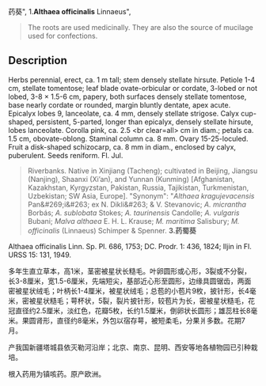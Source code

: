 药葵",
1.**Althaea officinalis** Linnaeus",

> The roots are used medicinally. They are also the source of mucilage used for confections.

## Description
Herbs perennial, erect, ca. 1 m tall; stem densely stellate hirsute. Petiole 1-4 cm, stellate tomentose; leaf blade ovate-orbicular or cordate, 3-lobed or not lobed, 3-8 × 1.5-6 cm, papery, both surfaces densely stellate tomentose, base nearly cordate or rounded, margin bluntly dentate, apex acute. Epicalyx lobes 9, lanceolate, ca. 4 mm, densely stellate strigose. Calyx cup-shaped, persistent, 5-parted, longer than epicalyx, densely stellate hirsute, lobes lanceolate. Corolla pink, ca. 2.5 &lt;br clear=all&gt; cm in diam.; petals ca. 1.5 cm, obovate-oblong. Staminal column ca. 8 mm. Ovary 15-25-loculed. Fruit a disk-shaped schizocarp, ca. 8 mm in diam., enclosed by calyx, puberulent. Seeds reniform. Fl. Jul.

> Riverbanks. Native in Xinjiang (Tacheng); cultivated in Beijing, Jiangsu (Nanjing), Shaanxi (Xi’an), and Yunnan (Kunming) [Afghanistan, Kazakhstan, Kyrgyzstan, Pakistan, Russia, Tajikistan, Turkmenistan, Uzbekistan; SW Asia, Europe].
  "Synonym": "*Althaea kragujevacensis* Pan&amp;#269;i&amp;#263; ex N. Dikli&amp;#263; &amp; V. Stevanovic; *A. micrantha* Borbás; *A. sublobata* Stokes; *A. taurinensis* Candolle; *A. vulgaris* Bubani; *Malva althaea* E. H. L. Krause; *M. maritima* Salisbury; *M. officinalis* (Linnaeus) Schimper &amp; Spenner.
**3.药蜀葵**

Althaea officinalis Linn. Sp. Pl. 686, 1753; DC. Prodr. 1: 436, 1824; Iljin in Fl. URSS 15: 131, 1949.

多年生直立草本，高1米，茎密被星状长糙毛。叶卵圆形或心形，3裂或不分裂，长3-8厘米，宽1.5-6厘米，先端短尖，基部近心形至圆形，边缘具圆锯齿，两面密被星状绒毛；叶柄长1-4厘米，被星状绒毛；总苞的小苞片9枚，披针形，长4毫米，密被星状糙毛；萼杯状，5裂，裂片披针形，较苞片为长，密被星状糙毛，花冠直径约2.5厘米，淡红色，花瓣5枚，长约1.5厘米，倒卵状长圆形；雄蕊柱长8毫米。果圆肾形，直径约8毫米，外包以宿存萼，被短柔毛，分果爿多数。花期7月。

产我国新疆塔城县依灭勒河沿岸；北京、南京、昆明、西安等地各植物园已引种栽培。

根入药用为镇咳药。原产欧洲。
